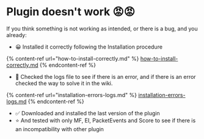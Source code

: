 # Plugin doesn't work 😡😡

If you think something is not working as intended, or there is a bug, and you already:

* 😀 Installed it correctly following the Installation procedure

{% content-ref url="how-to-install-correctly.md" %}
[how-to-install-correctly.md](how-to-install-correctly.md)
{% endcontent-ref %}

* 📃 Checked the logs file to see if there is an error, and if there is an error checked the way to solve it in the wiki.

{% content-ref url="installation-errors-logs.md" %}
[installation-errors-logs.md](installation-errors-logs.md)
{% endcontent-ref %}

* ✅ Downloaded and installed the last version of the plugin
* ⭐ And tested with only MF, EI, PacketEvents and Score to see if there is an incompatibility with other plugin

